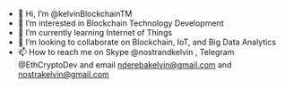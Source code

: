 - 👋 Hi, I’m @kelvinBlockchainTM
- 👀 I’m interested in Blockchain Technology Development
- 🌱 I’m currently learning Internet of Things
- 💞️ I’m looking to collaborate on Blockchain, IoT, and Big Data Analytics
- 📫 How to reach me on Skype @nostrandkelvin , Telegram @EthCryptoDev and email nderebakelvin@gmail.com and nostrakelvin@gmail.com

<!---
kelvinBlockchainTM/kelvinBlockchainTM is a ✨ special ✨ repository because its `README.md` (this file) appears on your GitHub profile.
You can click the Preview link to take a look at your changes.
--->
